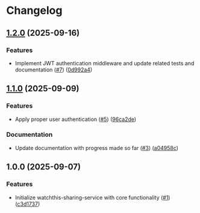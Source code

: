# Changelog

## [1.2.0](https://github.com/aimeerivers/watchthis-sharing-service/compare/v1.1.0...v1.2.0) (2025-09-16)


### Features

* Implement JWT authentication middleware and update related tests and documentation ([#7](https://github.com/aimeerivers/watchthis-sharing-service/issues/7)) ([0d992a4](https://github.com/aimeerivers/watchthis-sharing-service/commit/0d992a4eb10a890d67b92c314ed157accdcc2090))

## [1.1.0](https://github.com/aimeerivers/watchthis-sharing-service/compare/v1.0.0...v1.1.0) (2025-09-09)


### Features

* Apply proper user authentication ([#5](https://github.com/aimeerivers/watchthis-sharing-service/issues/5)) ([96ca2de](https://github.com/aimeerivers/watchthis-sharing-service/commit/96ca2de97eceb6291cd4f14d3455e21d4a6e906b))


### Documentation

* Update documentation with progress made so far ([#3](https://github.com/aimeerivers/watchthis-sharing-service/issues/3)) ([a04958c](https://github.com/aimeerivers/watchthis-sharing-service/commit/a04958cc438dcada80211a148aec792416b658a2))

## 1.0.0 (2025-09-07)


### Features

* Initialize watchthis-sharing-service with core functionality ([#1](https://github.com/aimeerivers/watchthis-sharing-service/issues/1)) ([c3d1737](https://github.com/aimeerivers/watchthis-sharing-service/commit/c3d17378410328f27407395b1a63e27ff8c564c8))
